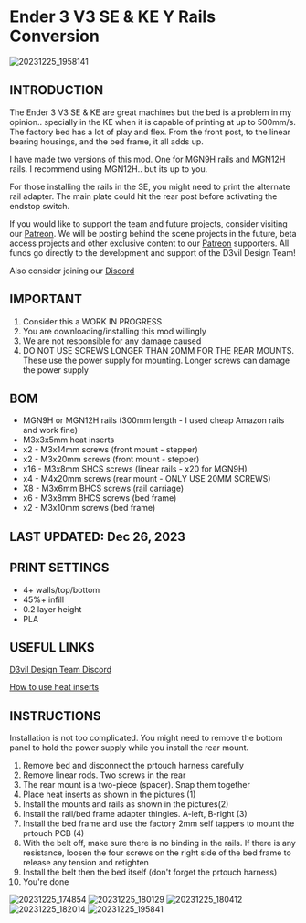 #  Ender 3 V3 SE & KE Y Rails Conversion
![20231225_1958141](https://github.com/D3vil-Design/Ender3-V3-KE-Hardware-Mods/assets/145330457/19c17aea-6d5a-4a31-b0b7-f6f75f979cae)


## INTRODUCTION

The Ender 3 V3 SE & KE are great machines but the bed is a problem in my opinion.. specially in the KE when it is capable of printing at up to 500mm/s. The factory bed has a lot of play and flex. From the front post, to the linear bearing housings, and the bed frame, it all adds up.

I have made two versions of this mod. One for MGN9H rails and MGN12H rails. I recommend using MGN12H.. but its up to you. 

For those installing the rails in the SE, you might need to print the alternate rail adapter. The main plate could hit the rear post before activating the endstop switch.

If you would like to support the team and future projects, consider visiting our [Patreon](https://www.patreon.com/D3vilDesign). We will be posting behind the scene projects in the future, beta access projects and other exclusive content to our [Patreon](https://www.patreon.com/D3vilDesign) supporters. All funds go directly to the development and support of the D3vil Design Team!

Also consider joining our [Discord](https://discord.gg/d3vil-design)



## IMPORTANT

1. Consider this a WORK IN PROGRESS
2. You are downloading/installing this mod willingly
3. We are not responsible for any damage caused
4. DO NOT USE SCREWS LONGER THAN 20MM FOR THE REAR MOUNTS. These use the power supply for mounting. Longer screws can damage the power supply


## BOM

- MGN9H or MGN12H rails (300mm length - I used cheap Amazon rails and work fine)
- M3x3x5mm heat inserts
- x2 - M3x14mm screws (front mount - stepper)
- x2 - M3x20mm screws (front mount - stepper)
- x16 - M3x8mm SHCS screws (linear rails - x20 for MGN9H)
- x4 - M4x20mm screws (rear mount - ONLY USE 20MM SCREWS)
- X8 - M3x6mm BHCS screws (rail carriage)
- x6 - M3x8mm BHCS screws (bed frame)
- x2 - M3x10mm screws (bed frame)



## LAST UPDATED: Dec 26, 2023


## PRINT SETTINGS

- 4+ walls/top/bottom
- 45%+ infill
- 0.2 layer height
- PLA


## USEFUL LINKS

[D3vil Design Team Discord](https://discord.gg/d3vil-design)

[How to use heat inserts](https://ultimaker.com/learn/how-to-use-heat-set-inserts-to-securely-fasten-3d-printed-parts/)


## INSTRUCTIONS

Installation is not too complicated. You might need to remove the bottom panel to hold the power supply while you install the rear mount. 

1. Remove bed and disconnect the prtouch harness carefully
2. Remove linear rods. Two screws in the rear 
3. The rear mount is a two-piece (spacer). Snap them together
4. Place heat inserts as shown in the pictures (1)
5. Install the mounts and rails as shown in the pictures(2)
6. Install the rail/bed frame adapter thingies. A-left, B-right (3)
7. Install the bed frame and use the factory 2mm self tappers to mount the prtouch PCB (4)
8. With the belt off, make sure there is no binding in the rails. If there is any resistance, loosen the four screws on the right side of the bed frame to release any tension and retighten 
9. Install the belt then the bed itself (don't forget the prtouch harness)
10. You're done

![20231225_174854](https://github.com/D3vil-Design/Ender3-V3-KE-Hardware-Mods/assets/145330457/56b21f92-19fe-49c1-8082-f26fc642abbe)
![20231225_180129](https://github.com/D3vil-Design/Ender3-V3-KE-Hardware-Mods/assets/145330457/d81acc89-69f6-46dc-83c2-7b39cda27031)
![20231225_180412](https://github.com/D3vil-Design/Ender3-V3-KE-Hardware-Mods/assets/145330457/f46829b6-bc0b-4c5d-bbbe-4b028b9d4ba9)
![20231225_182014](https://github.com/D3vil-Design/Ender3-V3-KE-Hardware-Mods/assets/145330457/9e0d2630-326d-4484-9ad2-bec86043270b)
![20231225_195841](https://github.com/D3vil-Design/Ender3-V3-KE-Hardware-Mods/assets/145330457/4afaf34e-f99f-4a2d-b4ee-d49d5d92eca8)





